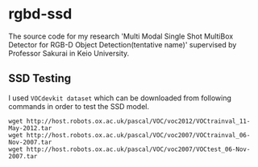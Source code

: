# rgbd-ssd
The source code for my research 'Multi Modal Single Shot MultiBox Detector for RGB-D Object Detection(tentative name)' supervised by Professor Sakurai in Keio University.

## SSD Testing
I used `VOCdevkit dataset` which can be downloaded from following commands in order to test the SSD model.

```
wget http://host.robots.ox.ac.uk/pascal/VOC/voc2012/VOCtrainval_11-May-2012.tar
wget http://host.robots.ox.ac.uk/pascal/VOC/voc2007/VOCtrainval_06-Nov-2007.tar
wget http://host.robots.ox.ac.uk/pascal/VOC/voc2007/VOCtest_06-Nov-2007.tar
```

